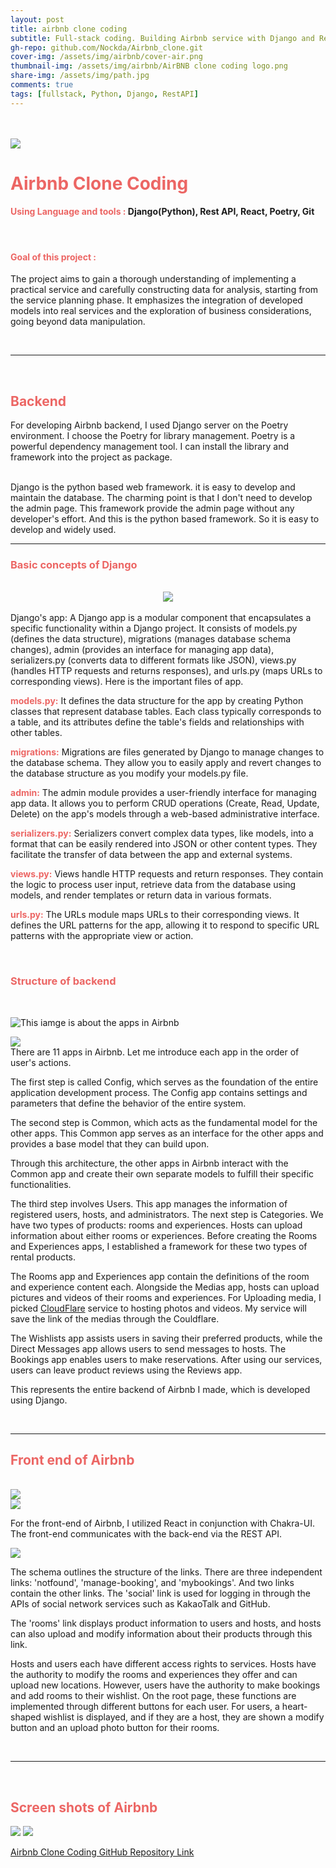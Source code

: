 ```yaml
---
layout: post
title: airbnb clone coding
subtitle: Full-stack coding. Building Airbnb service with Django and React. It covers the backend and frontend components, including app functionalities and their interaction.
gh-repo: github.com/Nockda/Airbnb_clone.git
cover-img: /assets/img/airbnb/cover-air.png
thumbnail-img: /assets/img/airbnb/AirBNB clone coding logo.png
share-img: /assets/img/path.jpg
comments: true
tags: [fullstack, Python, Django, RestAPI]
---
```


<br>
<br>

<a href="https://github.com/Nockda/Airbnb_clone.git">
    <img class="img-concert" src="../assets/img/airbnb/1.png"/>
</a>

<br>

# <Text style="color:EC6664"> Airbnb Clone Coding</Text>

#### <Text style="color:EC6664"> **Using Language and tools :**</Text> Django(Python), Rest API, React, Poetry, Git

<br>

#### <Text style="color:EC6664"> **Goal of this project :**</Text>

The project aims to gain a thorough understanding of implementing a practical service and carefully constructing data for analysis, starting from the service planning phase. It emphasizes the integration of developed models into real services and the exploration of business considerations, going beyond data manipulation.

<br>

---

<br>

## <Text style="color:EC6664"> **Backend**</Text>

<!-- <br> -->

For developing Airbnb backend, I used Django server on the Poetry environment. I choose the Poetry for library management. Poetry is a powerful dependency management tool. I can install the library and framework into the project as package.

<br>
Django is the python based web framework. it is easy to develop and maintain the database. The charming point is that I don't need to develop the admin page. This framework provide the admin page without any developer's effort. And this is the python based framework. So it is easy to develop and widely used.

<br>

<!-- <br>
<div style="text-align:center">

<img src="../assets/img/airbnb/graph.png" width="400" height="400">
</div>

<br>

<div style="text-align:center">
<img src="../assets/img/airbnb/chart.png" width="200" height="400">
</div>

<br> -->

---

### <Text style="color:EC6664"> **Basic concepts of Django**</Text>

<br>
<div style="text-align:center">
<img src="../assets/img/airbnb/2.png">
</div>
<br>
Django's app: A Django app is a modular component that encapsulates a specific functionality within a Django project. It consists of models.py (defines the data structure), migrations (manages database schema changes), admin (provides an interface for managing app data), serializers.py (converts data to different formats like JSON), views.py (handles HTTP requests and returns responses), and urls.py (maps URLs to corresponding views). Here is the important files of app.

<Text style="color:EC6664"> **models.py:**</Text> It defines the data structure for the app by creating Python classes that represent database tables. Each class typically corresponds to a table, and its attributes define the table's fields and relationships with other tables.

<Text style="color:EC6664"> **migrations:**</Text> Migrations are files generated by Django to manage changes to the database schema. They allow you to easily apply and revert changes to the database structure as you modify your models.py file.

<Text style="color:EC6664"> **admin:**</Text> The admin module provides a user-friendly interface for managing app data. It allows you to perform CRUD operations (Create, Read, Update, Delete) on the app's models through a web-based administrative interface.

<Text style="color:EC6664"> **serializers.py:**</Text> Serializers convert complex data types, like models, into a format that can be easily rendered into JSON or other content types. They facilitate the transfer of data between the app and external systems.

<Text style="color:EC6664"> **views.py:**</Text> Views handle HTTP requests and return responses. They contain the logic to process user input, retrieve data from the database using models, and render templates or return data in various formats.

<Text style="color:EC6664"> **urls.py:**</Text> The URLs module maps URLs to their corresponding views. It defines the URL patterns for the app, allowing it to respond to specific URL patterns with the appropriate view or action.

<br>

### <Text style="color:EC6664"> **Structure of backend**</Text>

<br>

![This iamge is about the apps in Airbnb](/assets/img/airbnb/3.png)

<img src="../assets/img/airbnb/3.png">

<br>
There are 11 apps in Airbnb. Let me introduce each app in the order of user's actions.

The first step is called Config, which serves as the foundation of the entire application development process. The Config app contains settings and parameters that define the behavior of the entire system.

The second step is Common, which acts as the fundamental model for the other apps. This Common app serves as an interface for the other apps and provides a base model that they can build upon.

Through this architecture, the other apps in Airbnb interact with the Common app and create their own separate models to fulfill their specific functionalities.

The third step involves Users. This app manages the information of registered users, hosts, and administrators. The next step is Categories. We have two types of products: rooms and experiences. Hosts can upload information about either rooms or experiences. Before creating the Rooms and Experiences apps, I established a framework for these two types of rental products.

The Rooms app and Experiences app contain the definitions of the room and experience content each. Alongside the Medias app, hosts can upload pictures and videos of their rooms and experiences. For Uploading media, I picked [CloudFlare](https://www.cloudflare.com/) service to hosting photos and videos. My service will save the link of the medias through the Couldflare.

The Wishlists app assists users in saving their preferred products, while the Direct Messages app allows users to send messages to hosts. The Bookings app enables users to make reservations. After using our services, users can leave product reviews using the Reviews app.

This represents the entire backend of Airbnb I made, which is developed using Django.

<br>

---

## <Text style="color:EC6664"> **Front end of Airbnb**</Text>

<br>
<img src="../assets/img/airbnb/4.png"/>

<br>

<img src="../assets/img/airbnb/5.png"/>

<br>

For the front-end of Airbnb, I utilized React in conjunction with Chakra-UI. The front-end communicates with the back-end via the REST API.

<img src="../assets/img/airbnb/6.png"/>

The schema outlines the structure of the links. There are three independent links: 'notfound', 'manage-booking', and 'mybookings'. And two links contain the other links. The 'social' link is used for logging in through the APIs of social network services such as KakaoTalk and GitHub.

The 'rooms' link displays product information to users and hosts, and hosts can also upload and modify information about their products through this link.

Hosts and users each have different access rights to services. Hosts have the authority to modify the rooms and experiences they offer and can upload new locations. However, users have the authority to make bookings and add rooms to their wishlist. On the root page, these functions are implemented through different buttons for each user. For users, a heart-shaped wishlist is displayed, and if they are a host, they are shown a modify button and an upload photo button for their rooms.

<br>

---

<br>

## <Text style="color:EC6664"> **Screen shots of Airbnb**</Text>

<img src="../assets/img/airbnb/7.png"/>
<img src="../assets/img/airbnb/8.png"/>

<br>

[Airbnb Clone Coding GitHub Repository Link](https://github.com/Nockda/Airbnb_clone.git)
